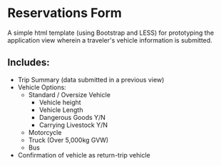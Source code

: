 # Reservations Form
A simple html template (using Bootstrap and LESS) for prototyping the application view wherein a traveler's vehicle information is submitted.

## Includes:
- Trip Summary (data submitted in a previous view)
- Vehicle Options:
    - Standard / Oversize Vehicle
        - Vehicle height
        - Vehicle Length
        - Dangerous Goods Y/N
        - Carrying Livestock Y/N
    - Motorcycle
    - Truck (Over 5,000kg GVW)
    - Bus
- Confirmation of vehicle as return-trip vehicle
